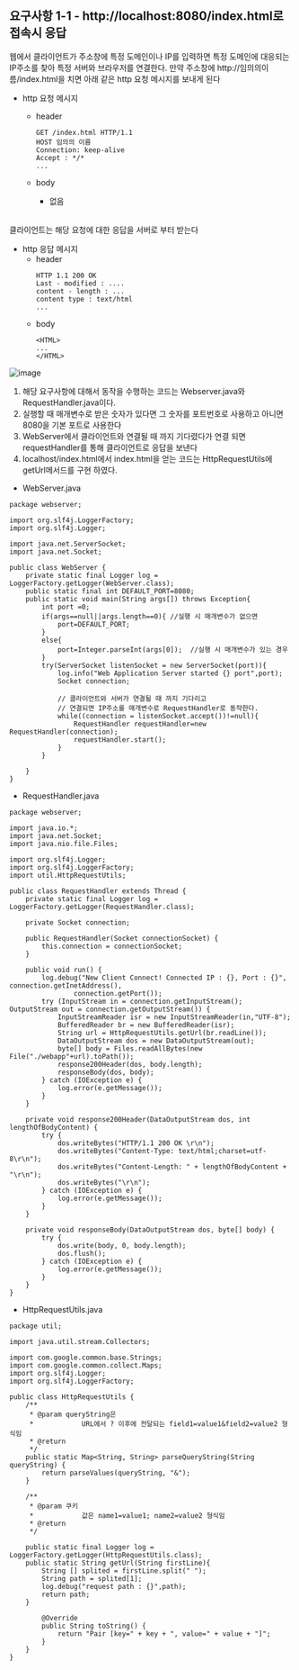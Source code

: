## 요구사항 1-1 - http://localhost:8080/index.html로 접속시 응답

웹에서 클라이언트가 주소창에 특정 도메인이나 IP를 입력하면  특정 도메인에 대응되는 IP주소를 찾아
특정 서버와 브라우저를 연결한다.
만약 주소창에 http://임의의이름/index.html을 치면 아래 같은 http 요청 메시지를 보내게 된다

- http 요청 메시지
  - header
    <br>
  
    ```
    GET /index.html HTTP/1.1
    HOST 임의의 이름
    Connection: keep-alive
    Accept : */*
    ...
    ```
  - body
    - 없음

  <br>
  
클라이언트는 해당 요청에 대한 응답을 서버로 부터 받는다
- http 응답 메시지
  - header
    <br>
    ```
    HTTP 1.1 200 OK
    Last - modified : ....
    content - length : ...
    content type : text/html
    ...
    ```
  - body
    ```
    <HTML>
    ...
    </HTML>
    ```
    
![image](https://github.com/kdfasdf/javawebserver/assets/96770726/dd489473-22d0-4cc2-b37b-6c200b0b43be)

1. 해당 요구사항에 대해서 동작을 수행하는 코드는 Webserver.java와 RequestHandler.java이다.
2. 실행할 때 매개변수로 받은 숫자가 있다면 그 숫자를 포트번호로 사용하고 아니면 8080을 기본 포트로 사용한다
3. WebServer에서 클라이언트와 연결될 때 까지 기다렸다가 연결 되면 requestHandler를 통해 클라이언트로 응답을 보낸다
4. localhost/index.html에서 index.html을 얻는 코드는 HttpRequestUtils에 getUrl메서드를 구현 하였다.
- WebServer.java
```
package webserver;

import org.slf4j.LoggerFactory;
import org.slf4j.Logger;

import java.net.ServerSocket;
import java.net.Socket;

public class WebServer {
    private static final Logger log = LoggerFactory.getLogger(WebServer.class);
    public static final int DEFAULT_PORT=8080;
    public static void main(String args[]) throws Exception{
        int port =0;
        if(args==null||args.length==0){ //실행 시 매개변수가 없으면
            port=DEFAULT_PORT;
        }
        else{
            port=Integer.parseInt(args[0]);  //실행 시 매개변수가 있는 경우
        }
        try(ServerSocket listenSocket = new ServerSocket(port)){
            log.info("Web Application Server started {} port",port);
            Socket connection;

            // 클라이언트와 서버가 연결될 때 까지 기다리고
            // 연결되면 IP주소를 매개변수로 RequestHandler로 동작한다.
            while((connection = listenSocket.accept())!=null){
                RequestHandler requestHandler=new RequestHandler(connection);
                requestHandler.start();
            }
        }

    }
}
```

- RequestHandler.java
```
package webserver;

import java.io.*;
import java.net.Socket;
import java.nio.file.Files;

import org.slf4j.Logger;
import org.slf4j.LoggerFactory;
import util.HttpRequestUtils;

public class RequestHandler extends Thread {
    private static final Logger log = LoggerFactory.getLogger(RequestHandler.class);

    private Socket connection;

    public RequestHandler(Socket connectionSocket) {
        this.connection = connectionSocket;
    }

    public void run() {
        log.debug("New Client Connect! Connected IP : {}, Port : {}", connection.getInetAddress(),
                connection.getPort());
        try (InputStream in = connection.getInputStream(); OutputStream out = connection.getOutputStream()) {
            InputStreamReader isr = new InputStreamReader(in,"UTF-8");
            BufferedReader br = new BufferedReader(isr);
            String url = HttpRequestUtils.getUrl(br.readLine());
            DataOutputStream dos = new DataOutputStream(out);
            byte[] body = Files.readAllBytes(new File("./webapp"+url).toPath());
            response200Header(dos, body.length);
            responseBody(dos, body);
        } catch (IOException e) {
            log.error(e.getMessage());
        }
    }

    private void response200Header(DataOutputStream dos, int lengthOfBodyContent) {
        try {
            dos.writeBytes("HTTP/1.1 200 OK \r\n");
            dos.writeBytes("Content-Type: text/html;charset=utf-8\r\n");
            dos.writeBytes("Content-Length: " + lengthOfBodyContent + "\r\n");
            dos.writeBytes("\r\n");
        } catch (IOException e) {
            log.error(e.getMessage());
        }
    }

    private void responseBody(DataOutputStream dos, byte[] body) {
        try {
            dos.write(body, 0, body.length);
            dos.flush();
        } catch (IOException e) {
            log.error(e.getMessage());
        }
    }
}

```

- HttpRequestUtils.java
```
package util;

import java.util.stream.Collectors;

import com.google.common.base.Strings;
import com.google.common.collect.Maps;
import org.slf4j.Logger;
import org.slf4j.LoggerFactory;

public class HttpRequestUtils {
    /**
     * @param queryString은
     *            URL에서 ? 이후에 전달되는 field1=value1&field2=value2 형식임
     * @return
     */
    public static Map<String, String> parseQueryString(String queryString) {
        return parseValues(queryString, "&");
    }

    /**
     * @param 쿠키
     *            값은 name1=value1; name2=value2 형식임
     * @return
     */

    public static final Logger log = LoggerFactory.getLogger(HttpRequestUtils.class);
    public static String getUrl(String firstLine){
        String [] splited = firstLine.split(" ");
        String path = splited[1];
        log.debug("request path : {}",path);
        return path;
    }
   
        @Override
        public String toString() {
            return "Pair [key=" + key + ", value=" + value + "]";
        }
    }
}

```

